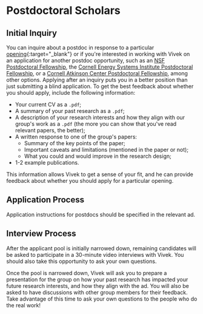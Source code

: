 # Postdoctoral Scholars

## Initial Inquiry

You can inquire about a postdoc in response to a particular [opening](https://srikrishnan-lab.github.com/join/){:target="_blank"} or if you're interested in working with Vivek on an application for another postdoc opportunity, such as an [NSF Postdoctoral Fellowship](https://beta.nsf.gov/funding/opportunities?f%5B0%5D=student_educator_eligibility:postdoc), the [Cornell Energy Systems Institute Postdoctoral Fellowship](https://energy.cornell.edu/index.php/research/postdoctoral-research-fellowship-program), or a [Cornell Atkinson Center Postdoctoral Fellowship](https://atkinson.cornell.edu/grants/postdocs/postdoctoral-fellowships/), among other options. Applying after an inquiry puts you in a better position than just submitting a blind application. To get the best feedback about whether you should apply, include the following information:

* Your current CV as a `.pdf`;
* A summary of your past research as a `.pdf`;
* A description of your research interests and how they align with our group's work as a `.pdf` (the more you can show that you've read relevant papers, the better);
* A written response to one of the group's papers:
    * Summary of the key points of the paper;
    * Important caveats and limitations (mentioned in the paper or not);
    * What you could and would improve in the research design;
* 1-2 example publications.

This information allows Vivek to get a sense of your fit, and he can provide feedback about whether you should apply for a particular opening.

## Application Process

Application instructions for postdocs should be specified in the relevant ad.

## Interview Process

After the applicant pool is initially narrowed down, remaining candidates will be asked to participate in a 30-minute video interviews with Vivek. You should also take this opportunity to ask your own questions.

Once the pool is narrowed down, Vivek will ask you to prepare a presentation for the group on how your past research has impacted your future research interests, and how they align with the ad. You will also be asked to have discussions with other group members for their feedback. Take advantage of this time to ask your own questions to the people who do the real work!
